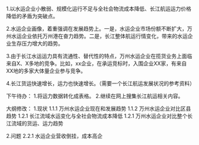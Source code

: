 1.以水运企业小散弱、规模化运行不足与全社会物流成本降低、长江航运运力价格降低的矛盾为突破点。

2.水运企业画像，着重强调在发展趋势上。一是，水运企业市场份额不断扩大，万州水运企业依托万州港在奋力趋势。二是，长江整体航运行情变化，带来的水运企业生存压力增大的趋势。

3.由于长江水运运力具有流通性、替代性的特点，万州水运企业在揽货业务上面临来自X、X多地的竞争。比如，xx企业，在承运竞标时，入围企业XX家，有来自XX地的多家大体量企业参与竞争。

4.长江货运快速增长，运力也快速增长。（需要一个长江航运发展状况的参考资料）

下午待办：
1.将运力数据转化成表格。
2.继续在网上搜集长江航运相关内容。

大纲修改：
1.现状
1.1.1 万州水运企业现在和发展趋势
1.1.2 万州水运企业对比区县趋势
1.2.1 长江流域水运变化与全社会物流成本降低
1.2.1 万州水运企业对比整个长江流域的货运、运力趋势

2.问题
2.2.1 水运企业营收倒挂，成本高企
